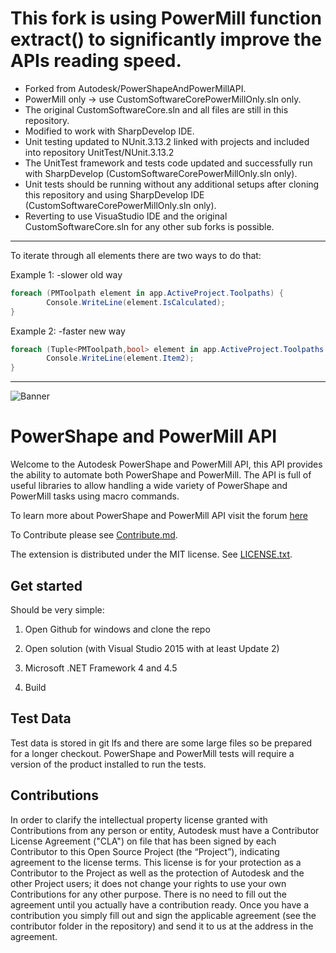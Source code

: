 # This fork is using PowerMill function extract() to significantly improve the APIs reading speed.
- Forked from Autodesk/PowerShapeAndPowerMillAPI. 
- PowerMill only -> use CustomSoftwareCorePowerMillOnly.sln only.
- The original CustomSoftwareCore.sln and all files are still in this repository.
- Modified to work with SharpDevelop IDE.
- Unit testing updated to NUnit.3.13.2 linked with projects and included  into repository UnitTest/NUnit.3.13.2
- The UnitTest framework and tests code updated and successfully run with SharpDevelop (CustomSoftwareCorePowerMillOnly.sln only).
- Unit tests should be running without any additional setups after cloning this repository and using SharpDevelop IDE (CustomSoftwareCorePowerMillOnly.sln only).
- Reverting to use VisuaStudio IDE and the original CustomSoftwareCore.sln for any other sub forks is possible. 

---------------------------------------------------------------------------------
To iterate through all elements there are two ways to do that:

Example 1: -slower old way
```C#
foreach (PMToolpath element in app.ActiveProject.Toolpaths) {
        Console.WriteLine(element.IsCalculated);
}
```
Example 2: -faster new way
```C#
foreach (Tuple<PMToolpath,bool> element in app.ActiveProject.Toolpaths.ExtractBool("Computed")) {
        Console.WriteLine(element.Item2);
}
```
---------------------------------------------------------------------------------

![Banner](Banner.png)

# PowerShape and PowerMill API
Welcome to the Autodesk PowerShape and PowerMill API, this API provides the ability to automate both PowerShape and PowerMill. The API is full of useful libraries to allow handling a wide variety of PowerShape and PowerMill tasks using macro commands. 

To learn more about PowerShape and PowerMill API visit the forum [here](https://forums.autodesk.com/t5/powershape-and-powermill-api/getting-started-with-powershape-and-powermill-api/td-p/6868839)

To Contribute please see [Contribute.md](Contribute.md). 

The extension is distributed under the MIT license. See [LICENSE.txt](LICENSE.txt).

## Get started
Should be very simple:

1) Open Github for windows and clone the repo

2) Open solution (with Visual Studio 2015 with at least Update 2)

3) Microsoft .NET Framework 4 and 4.5

4) Build

## Test Data
Test data is stored in git lfs and there are some large files so be prepared for a longer checkout.
PowerShape and PowerMill tests will require a version of the product installed to run the tests.

## Contributions
In order to clarify the intellectual property license granted with Contributions from any person or entity, Autodesk must have a Contributor License Agreement ("CLA") on file that has been signed by each Contributor to this Open Source Project (the “Project”), indicating agreement to the license terms. This license is for your protection as a Contributor to the Project as well as the protection of Autodesk and the other Project users; it does not change your rights to use your own Contributions for any other purpose. There is no need to fill out the agreement until you actually have a contribution ready. Once you have a contribution you simply fill out and sign the applicable agreement (see the contributor folder in the repository) and send it to us at the address in the agreement.

